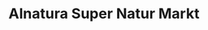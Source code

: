 ---
title: "Alnatura Super Natur Markt"
url: /kerpen/alnatura-super-natur-markt/
shop: Supermarkt
---